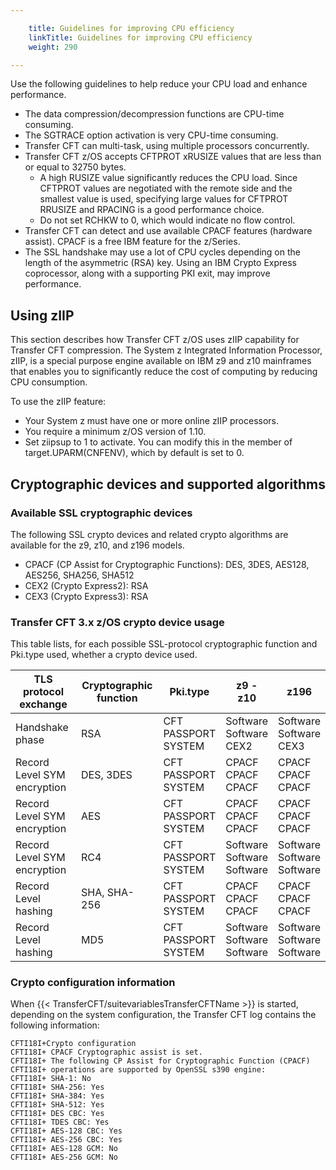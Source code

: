 ```yaml
---

    title: Guidelines for improving CPU efficiency
    linkTitle: Guidelines for improving CPU efficiency
    weight: 290

---
```

Use the following guidelines to help reduce your CPU load and enhance performance.

- The data compression/decompression functions are CPU-time consuming.
- The SGTRACE option activation is very CPU-time consuming.
- Transfer CFT can multi-task, using multiple processors concurrently.
- Transfer CFT z/OS accepts CFTPROT xRUSIZE values that are less than or equal to 32750 bytes.
    -   A high RUSIZE value significantly reduces the CPU load. Since CFTPROT values are negotiated with the remote side and the smallest value is used, specifying large values for CFTPROT RRUSIZE and RPACING is a good performance choice.
    -   Do not set RCHKW to 0, which would indicate no flow control.
- Transfer CFT can detect and use available CPACF features (hardware assist). CPACF is a free IBM feature for the z/Series.
- The SSL handshake may use a lot of CPU cycles depending on the length of the asymmetric (RSA) key. Using an IBM Crypto Express coprocessor, along with a supporting PKI exit, may improve performance.

## Using zIIP

This section describes how Transfer CFT z/OS uses zIIP capability for Transfer CFT compression. The System z Integrated Information Processor, zIIP, is a special purpose engine available on IBM z9 and z10 mainframes that enables you to significantly reduce the cost of computing by reducing CPU consumption.

To use the zIIP feature:

- Your System z must have one or more online zIIP processors.
- You require a minimum z/OS version of 1.10.
- Set ziipsup to 1 to activate. You can modify this in the member of target.UPARM(CNFENV), which by default is set to 0.

## Cryptographic devices and supported algorithms

### Available SSL cryptographic devices

The following SSL crypto devices and related crypto algorithms are available for the z9, z10, and z196 models.

- CPACF (CP Assist for Cryptographic Functions): DES, 3DES, AES128, AES256, SHA256, SHA512
- CEX2 (Crypto Express2): RSA
- CEX3 (Crypto Express3): RSA

### Transfer CFT 3.x z/OS crypto device usage

This table lists, for each possible SSL-protocol cryptographic function and Pki.type used, whether a crypto device used.


| TLS protocol exchange  | Cryptographic function  | Pki.type  | z9 - z10  | z196  |
| --- | --- | --- | --- | --- |
| Handshake phase  | RSA  | CFT<br/> PASSPORT<br/> SYSTEM | Software<br/> Software<br/> CEX2 | Software<br/> Software<br/> CEX3 |
| Record Level SYM encryption  | DES, 3DES  | CFT<br/> PASSPORT<br/> SYSTEM | CPACF<br/> CPACF<br/> CPACF | CPACF<br/> CPACF<br/> CPACF |
| Record Level SYM encryption  | AES  | CFT<br/> PASSPORT<br/> SYSTEM | CPACF<br/> CPACF<br/> CPACF | CPACF<br/> CPACF<br/> CPACF |
| Record Level SYM encryption  | RC4  | CFT<br/> PASSPORT<br/> SYSTEM | Software<br/> Software<br/> Software | Software<br/> Software<br/> Software |
| Record Level hashing  | SHA, SHA-256  | CFT<br/> PASSPORT<br/> SYSTEM | CPACF<br/> CPACF<br/> CPACF | CPACF<br/> CPACF<br/> CPACF |
| Record Level hashing  | MD5  | CFT<br/> PASSPORT<br/> SYSTEM | Software<br/> Software<br/> Software | Software<br/> Software<br/> Software |


### Crypto configuration information

When {{< TransferCFT/suitevariablesTransferCFTName  >}} is started, depending on the system configuration, the Transfer CFT log contains the following information:

```
CFTI18I+Crypto configuration
CFTI18I+ CPACF Cryptographic assist is set.
CFTI18I+ The following CP Assist for Cryptographic Function (CPACF)
CFTI18I+ operations are supported by OpenSSL s390 engine:
CFTI18I+ SHA-1: No
CFTI18I+ SHA-256: Yes
CFTI18I+ SHA-384: Yes
CFTI18I+ SHA-512: Yes
CFTI18I+ DES CBC: Yes
CFTI18I+ TDES CBC: Yes
CFTI18I+ AES-128 CBC: Yes
CFTI18I+ AES-256 CBC: Yes
CFTI18I+ AES-128 GCM: No
CFTI18I+ AES-256 GCM: No
```
